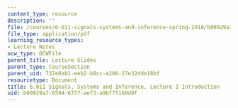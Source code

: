 ```yaml
---
content_type: resource
description: ''
file: /courses/6-011-signals-systems-and-inference-spring-2018/b00929a765946777aef3a9bf7f160d0f_MIT6_011S18lec1.pdf
file_type: application/pdf
learning_resource_types:
- Lecture Notes
ocw_type: OCWFile
parent_title: Lecture Slides
parent_type: CourseSection
parent_uid: 737e0ab1-eeb2-b8cc-e206-27e32dde18bf
resourcetype: Document
title: 6.011 Signals, Systems and Inference, Lecture 1 Introduction
uid: b00929a7-6594-6777-aef3-a9bf7f160d0f
---
```

